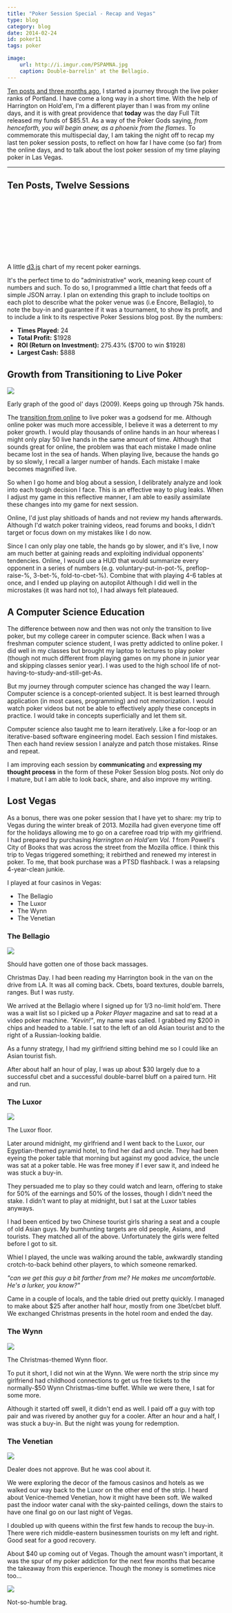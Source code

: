 ```yaml
---
title: "Poker Session Special - Recap and Vegas"
type: blog
category: blog
date: 2014-02-24
id: poker11
tags: poker

image:
    url: http://i.imgur.com/PSPAMNA.jpg
    caption: Double-barrelin' at the Bellagio.
---
```


[Ten posts and three months ago](/blog/poker-live), I started a journey through
the live poker ranks of Portland. I have come a long way in a short time. With
the help of Harrington on Hold'em, I'm a different player than I
was from my online days, and it is with great providence that **today** was the
day Full Tilt released my funds of $85.51. As a way of the Poker Gods saying,
*from henceforth, you will begin anew, as a phoenix from the flames*. To
commemorate this multispecial day, I am taking the night off to recap my last
ten poker session posts, to reflect on how far I have come (so far) from the
online days, and to talk about the lost poker session of my time playing poker
in Las Vegas.

---

## Ten Posts, Twelve Sessions

<link rel="stylesheet" type="text/css" href="/css/poker_chart.css"/>
<script type="text/javascript" src="/js/lib/d3.min.js" charset="utf-8"></script>
<svg id="poker-chart"></svg>
<script type="text/javascript" src="/js/poker-chart.js"></script>

<div class="page-caption"><span>
  A little <a href="/blog/d3">d3.js</a> chart of my recent poker earnings.
</span></div>

It's the perfect time to do "administrative" work, meaning keep count
of numbers and such. To do so, I programmed a little chart that feeds off
a simple JSON array. I plan on extending this graph to include tooltips on
each plot to describe what the poker venue was (i.e Encore, Bellagio), to note
the buy-in and guarantee if it was a tournament, to show its profit, and to
include a link to its respective Poker Sessions blog post. By the numbers:

- **Times Played:** 24
- **Total Profit:** $1928
- **ROI (Return on Investment):** 275.43% ($700 to win $1928)
- **Largest Cash:** $888

## Growth from Transitioning to Live Poker

![](http://i.imgur.com/6lxSM.png)

<div class="page-caption"><span>
  Early graph of the good ol' days (2009). Keeps going up through 75k hands.
</span></div>

The [transition from online](/blog/poker) to live poker was a godsend for me.
Although online poker was much more accessible, I believe it was a deterrent to my poker growth.
I would play thousands of online hands in an hour
whereas I might only play 50 live hands in the same amount of
time. Although that sounds great for online, the problem was that each mistake I made online became
lost in the sea of hands. When playing live, because the hands go by so slowly,
I recall a larger number of hands. Each mistake I make becomes magnified live.

So when I go home and blog about a session, I delibrately analyze and look into
each tough decision I face. This is an effective way to plug leaks. When I
adjust my game in this reflective manner, I am able to easily assimilate these
changes into my game for next session.

Online, I'd just play shitloads of hands and not review my hands afterwards.
Although I'd watch poker training videos, read forums and books, I didn't
target or focus down on my mistakes like I do now.

Since I can only play one table, the hands go by slower, and it's live, I now
am much better at gaining reads and exploiting individual opponents'
tendencies.  Online, I would use a HUD that would summarize every opponent in a
series of numbers (e.g. voluntary-put-in-pot-%, preflop-raise-%, 3-bet-%,
fold-to-cbet-%).  Combine that with playing 4-6 tables at once, and I ended up
playing on autopilot Although I did well in the microstakes (it was hard not
to), I had always felt plateaued.

## A Computer Science Education

The difference between now and then was not only the transition to live poker,
but my college career in computer science. Back when I was a freshman computer
science student, I was pretty addicted to online poker. I did well in my
classes but brought my laptop to lectures to play poker (though not much
different from playing games on my phone in junior year and skipping classes
senior year). I was used to the high school life of
not-having-to-study-and-still-get-As.

But my journey through computer science has changed the way I learn.  Computer
science is a concept-oriented subject. It is best learned through application
(in most cases, programming) and not memorization.  I would watch poker videos
but not be able to effectively apply these concepts in practice. I would take
in concepts superficially and let them sit.

Computer science also taught me to learn iteratively. Like a for-loop or an
iterative-based software engineering model. Each session I find mistakes. Then
each hand review session I analyze and patch those mistakes. Rinse and repeat.

I am improving each session by **communicating** and **expressing my thought
process** in the form of these Poker Session blog posts. Not only do I mature,
but I am able to look back, share, and also improve my writing.

## Lost Vegas

As a bonus, there was one poker session that I have yet to share: my trip to Vegas
during the winter break of 2013. Mozilla had given everyone time
off for the holidays allowing me to go on a carefree road trip with my
girlfriend. I had prepared by purchasing *Harrington on Hold'em Vol. 1*
from Powell's City of Books that was across the street from the Mozilla office.
I think this trip to Vegas triggered something; it rebirthed and renewed my
interest in poker. To me, that book purchase was a PTSD flashback. I was a
relapsing 4-year-clean junkie.

I played at four casinos in Vegas:

- The Bellagio
- The Luxor
- The Wynn
- The Venetian

### The Bellagio

![](http://i.imgur.com/t0NV4Qe.jpg)

<div class="page-caption"><span>
  Should have gotten one of those back massages.
</span></div>

Christmas Day. I had been reading my Harrington book in the van on the drive
from LA. It was all coming back. Cbets, board textures, double barrels, ranges.
But I was rusty.

We arrived at the Bellagio where I signed up for $1/$3 no-limit hold'em. There
was a wait list so I picked up a *Poker Player* magazine and sat to read at a
video poker machine. *"Kevin!"*, my name was called. I grabbed my $200 in chips
and headed to a table. I sat to the left of an old Asian tourist and to the
right of a Russian-looking baldie.

As a funny strategy, I had my girlfriend sitting behind me so I could like an
Asian tourist fish.

After about half an hour of play, I was up about $30 largely due to a
successful cbet and a successful double-barrel bluff on a paired turn.
Hit and run.

### The Luxor

![](http://i.imgur.com/DloUMdJ.jpg)

<div class="page-caption"><span>
  The Luxor floor.
</span></div>

Later around midnight, my girlfriend and I went back to the Luxor, our
Egyptian-themed pyramid hotel, to find her dad and uncle. They had been eyeing
the poker table that morning but against my good advice, the uncle was sat at a
poker table. He was free money if I ever saw it, and indeed he was stuck a
buy-in.

They persuaded me to play so they could watch and learn, offering to stake for
50% of the earnings and 50% of the losses, though I didn't need the stake.
I didn't want to play at midnight, but I sat at the Luxor tables anyways.

I had been enticed by two Chinese tourist girls sharing a seat and a couple of
old Asian guys. My bumhunting targets are old people, Asians, and
tourists. They matched all of the above. Unfortunately the girls were felted
before I got to sit.

Whiel I played, the uncle was walking around the table, awkwardly standing
crotch-to-back behind other players, to which someone remarked.

*"can we get this guy a bit farther from me? He makes me uncomfortable. He's a
lurker, you know?"*

Came in a couple of locals, and the table dried out pretty quickly. I managed
to make about $25 after another half hour, mostly from one 3bet/cbet bluff. We
exchanged Christmas presents in the hotel room and ended the day.

### The Wynn

![](http://i.imgur.com/fyvhUkl.jpg)

<div class="page-caption"><span>
  The Christmas-themed Wynn floor.
</span></div>

To put it short, I did not win at the Wynn. We were north the strip since my
girlfriend had childhood connections to get us free tickets to the normally-$50
Wynn Christmas-time buffet. While we were there, I sat for some more.

Although it started off swell, it didn't end as well. I paid off a guy with top
pair and was rivered by another guy for a cooler. After an hour and a half, I
was stuck a buy-in. But the night was young for redemption.

### The Venetian

![](http://i.imgur.com/phqQ3tO.jpg)

<div class="page-caption"><span>
  Dealer does not approve. But he was cool about it.
</span></div>

We were exploring the decor of the famous casinos and hotels as we walked our
way back to the Luxor on the other end of the strip. I heard about
Venice-themed Venetian, how it might have been soft. We walked past the indoor
water canal with the sky-painted ceilings, down the stairs to have one final go
on our last night of Vegas.

I doubled up with queens within the first few hands to recoup the buy-in. There
were rich middle-eastern businessmen tourists on my left and right. Good seat
for a good recovery.

About $40 up coming out of Vegas. Though the amount wasn't important, it was
the spur of my poker addiction for the next few months that became the takeaway
from this experience. Though the money is sometimes nice too...

![](http://i.imgur.com/uzx3gPo.jpg)

<div class="page-caption"><span>
  Not-so-humble brag.
</span></div>
